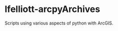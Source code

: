 lfelliott-arcpyArchives
=======================

Scripts using various aspects of python with ArcGIS.